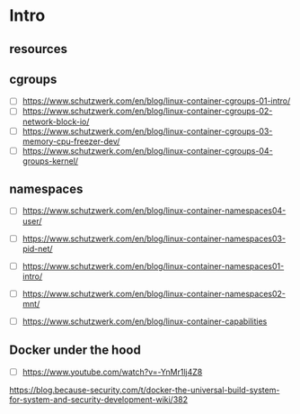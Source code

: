 # Intro

## resources

cgroups
-----

- [ ] <https://www.schutzwerk.com/en/blog/linux-container-cgroups-01-intro/>
- [ ] <https://www.schutzwerk.com/en/blog/linux-container-cgroups-02-network-block-io/>
- [ ] <https://www.schutzwerk.com/en/blog/linux-container-cgroups-03-memory-cpu-freezer-dev/>
- [ ] <https://www.schutzwerk.com/en/blog/linux-container-cgroups-04-groups-kernel/>

namespaces
-----

- [ ] <https://www.schutzwerk.com/en/blog/linux-container-namespaces04-user/>
- [ ] <https://www.schutzwerk.com/en/blog/linux-container-namespaces03-pid-net/>

- [ ] <https://www.schutzwerk.com/en/blog/linux-container-namespaces01-intro/>
- [ ] <https://www.schutzwerk.com/en/blog/linux-container-namespaces02-mnt/>
- [ ] <https://www.schutzwerk.com/en/blog/linux-container-capabilities>

Docker under the hood
------

- [ ] <https://www.youtube.com/watch?v=-YnMr1lj4Z8>

<https://blog.because-security.com/t/docker-the-universal-build-system-for-system-and-security-development-wiki/382>
